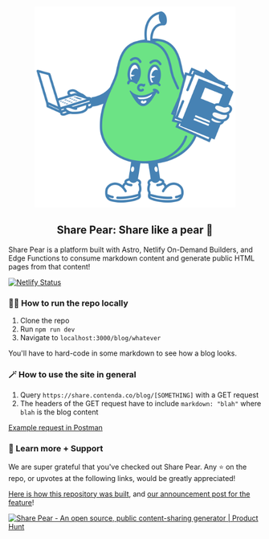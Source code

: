 <p align="center">
    <img alt="Contenda: Upload original content. Create unlimited transformations." src="./pear.svg" width="400px">
  
  <h2 align="center">Share Pear: Share like a pear 🍐</h2>
</p>

Share Pear is a platform built with Astro, Netlify On-Demand Builders, and Edge Functions to consume markdown content and generate public HTML pages from that content!

[![Netlify Status](https://api.netlify.com/api/v1/badges/b15d7292-3501-4174-9510-d09e1dcae966/deploy-status)](https://app.netlify.com/sites/share-pear/deploys)

### 🏃‍♂️ How to run the repo locally

1. Clone the repo
2. Run `npm run dev`
3. Navigate to `localhost:3000/blog/whatever`

You'll have to hard-code in some markdown to see how a blog looks.

### 🪄 How to use the site in general

1. Query `https://share.contenda.co/blog/[SOMETHING]` with a GET request
2. The headers of the GET request have to include `markdown: "blah"` where
   `blah` is the blog content

[Example request in Postman](https://documenter.getpostman.com/view/24192581/2s93RNyEfq)

### 💖 Learn more + Support

We are super grateful that you've checked out Share Pear. Any ⭐ on the repo, or upvotes at the following links, would be greatly appreciated!

[Here is how this repository was built](https://dev.to/contenda/using-netlify-on-demand-builders-astro-edge-functions-to-make-a-blog-sharing-generator-20lf), and [our announcement post for the feature](https://dev.to/contenda/announcing-public-sharing-share-your-drafts-with-the-world-on-contenda-4oeg)!

<a href="https://www.producthunt.com/posts/share-pear?utm_source=badge-featured&utm_medium=badge&utm_souce=badge-share&#0045;pear" target="_blank"><img src="https://api.producthunt.com/widgets/embed-image/v1/featured.svg?post_id=389925&theme=light" alt="Share&#0032;Pear - An&#0032;open&#0032;source&#0044;&#0032;public&#0032;content&#0045;sharing&#0032;generator | Product Hunt" style="width: 250px; height: 54px;" width="250" height="54" /></a>
